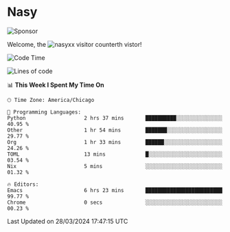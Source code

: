 # Nasy

<!--
<p align="center">
<img height="200" src="https://github-readme-stats.vercel.app/api?username=nasyxx&count_private=true&show_icons=true&theme=dracula&include_all_commits=true"/>
<img height="200" src="https://github-readme-stats.vercel.app/api/top-langs/?username=nasyxx&theme=dracula&hide=html,jupyter+notebook&count_private=true&show_icons=true"/>
</p>

  
----------------
-->

![Sponsor](https://img.shields.io/static/v1.svg?label=Sponsor&message=%E2%9D%A4&logo=GitHub&style=flat&color=pink)
 
Welcome, the ![nasyxx visitor counter](https://count.getloli.com/get/@nasyxx?theme=rule34)th vistor!
 
<!--START_SECTION:waka-->
![Code Time](http://img.shields.io/badge/Code%20Time-4%2C363%20hrs%2040%20mins-blue)

![Lines of code](https://img.shields.io/badge/From%20Hello%20World%20I%27ve%20Written-6.3%20million%20lines%20of%20code-blue)

📊 **This Week I Spent My Time On** 

```text
🕑︎ Time Zone: America/Chicago

💬 Programming Languages: 
Python                   2 hrs 37 mins       ██████████░░░░░░░░░░░░░░░   40.95 % 
Other                    1 hr 54 mins        ███████░░░░░░░░░░░░░░░░░░   29.77 % 
Org                      1 hr 33 mins        ██████░░░░░░░░░░░░░░░░░░░   24.26 % 
TOML                     13 mins             █░░░░░░░░░░░░░░░░░░░░░░░░   03.54 % 
Nix                      5 mins              ░░░░░░░░░░░░░░░░░░░░░░░░░   01.32 % 

🔥 Editors: 
Emacs                    6 hrs 23 mins       █████████████████████████   99.77 % 
Chrome                   0 secs              ░░░░░░░░░░░░░░░░░░░░░░░░░   00.23 % 
```


 Last Updated on 28/03/2024 17:47:15 UTC
<!--END_SECTION:waka-->

<!-- ![visitors](https://visitor-badge.laobi.icu/badge?page_id=nasyxx.nasyxx) -->
